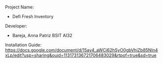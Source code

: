 Project Name: 
 - Defi Fresh Inventory

Developer:
 - Bareja, Anna Patriz
   BSIT AI32

Installation Guide:
https://docs.google.com/document/d/15ay4_aWCi62hSyO0gbVhjZb85NIn4xLp/edit?usp=sharing&ouid=113173136721706483029&rtpof=true&sd=true

